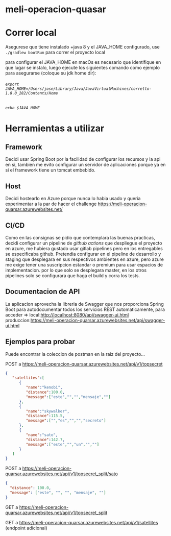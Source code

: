 # meli-operacion-quasar

# Correr local
Asegurese que tiene instalado +java 8 y el JAVA_HOME configurado, use
`./gradlew bootRun` para correr el proyecto local

para configurar el JAVA_HOME en macOs es necesario que identifique en que lugar se instalo, luego ejecute los siguientes comando como ejemplo para asegurarse (coloque su jdk home dir):

###### `export JAVA_HOME=/Users/jose/Library/Java/JavaVirtualMachines/corretto-1.8.0_282/Contents/Home`
###### `echo $JAVA_HOME`

# Herramientas a utilizar
## Framework
Decidi usar Spring Boot por la facilidad de configurar los recursos y la api en si, tambien me evito configurar un servidor de aplicaciones porque ya en si el framework tiene un tomcat embebido.
## Host
Decidi hostearlo en Azure porque nunca lo habia usado y queria experimentar a la par de hacer el challenge
<https://meli-operacion-quarsar.azurewebsites.net/>
## CI/CD 
Como en las consignas se pidio que contemplara las buenas practicas, decidi configurar un pipeline de *github actions*
que despliegue el proyecto en azure, me hubiera gustado usar gitlab pipelines pero en los entregables se especificaba github.
Pretendia configurar en el pipeline de desarrollo y staging que desplegara en sus respectivos ambientes en azure, pero azure me exige tener una suscripcion
estandar o premium para usar espacios de implementacion. por lo que solo se desplegara master, en los otros pipelines solo se configurara que haga el build y corra los tests.
## Documentacion de API
La aplicacion aprovecha la libreria de Swagger que nos proporciona Spring Boot para autodocumentar todos los servicios REST automaticamente, para acceder =>
local:<http://localhost:8080/api/swagger-ui.html> produccion:<https://meli-operacion-quarsar.azurewebsites.net/api/swagger-ui.html>
## Ejemplos para probar
Puede encontrar la coleccion de postman en la raiz del proyecto...

POST a <https://meli-operacion-quarsar.azurewebsites.net/api/v1/topsecret>
```json
{
   "satellites":[
      {
         "name":"kenobi",
         "distance":100.0,
         "message":["este","","","mensaje",""]
      },
      {
         "name":"skywalker",
         "distance":115.5,
         "message":["","es","","","secreto"]
      },
      {
         "name":"sato",
         "distance":142.7,
         "message":["este","","un","",""]
      }
   ]
}
```
POST a <https://meli-operacion-quarsar.azurewebsites.net/api/v1/topsecret_split/sato>
```json
{
  "distance": 100.0,
  "message": ["este", "", "", "mensaje", ""]
}
```
GET a <https://meli-operacion-quarsar.azurewebsites.net/api/v1/topsecret_split>

GET a <https://meli-operacion-quarsar.azurewebsites.net/api/v1/satellites> (endpoint adicional)